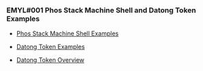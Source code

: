 ### EMYL#001 Phos Stack Machine Shell and Datong Token Examples

- [ Phos Stack Machine Shell Examples ](https://github.com/udexon/EMYL/blob/master/Phos_Examples.md)

- [ Datong Token Examples ](https://github.com/udexon/DatongToken/blob/master/Datong_3_in_1.md)

- [ Datong Token Overview ](https://github.com/udexon/DatongToken/blob/master/Datong_Token_Overview.md)
